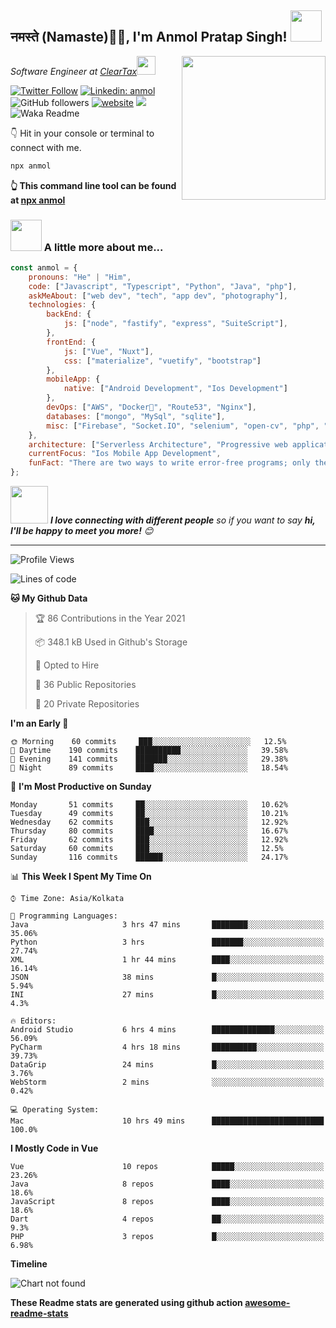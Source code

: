 <h2>नमस्ते (Namaste)🙏🏻, I'm Anmol Pratap Singh! <img src="https://media.giphy.com/media/12oufCB0MyZ1Go/giphy.gif" width="50"></h2>
<img align='right' src="https://media.giphy.com/media/M9gbBd9nbDrOTu1Mqx/giphy.gif" width="230">
<p><em>Software Engineer at <a href="http://www.cleartax.in">ClearTax</a><img src="https://media.giphy.com/media/WUlplcMpOCEmTGBtBW/giphy.gif" width="30"> 
</em></p>

[![Twitter Follow](https://img.shields.io/twitter/follow/misteranmol?label=Follow)](https://twitter.com/intent/follow?screen_name=misteranmol)
[![Linkedin: anmol](https://img.shields.io/badge/-anmol-blue?style=flat-square&logo=Linkedin&logoColor=white&link=https://www.linkedin.com/in/anmol-p-singh/)](https://www.linkedin.com/in/anmol-p-singh/)
![GitHub followers](https://img.shields.io/github/followers/anmol098?label=Follow&style=social)
[![website](https://img.shields.io/badge/Website-46a2f1.svg?&style=flat-square&logo=Google-Chrome&logoColor=white&link=https://anmolsingh.me/)](https://anmolsingh.me/)
![](https://visitor-badge.glitch.me/badge?page_id=anmol098.anmol098)
![Waka Readme](https://github.com/anmol098/anmol098/workflows/Waka%20Readme/badge.svg)

👇 Hit in your console or terminal to connect with me.

```bash
npx anmol
```
**👆 This command line tool can be found at [npx anmol](https://github.com/anmol098/npx_card)**

### <img src="https://media.giphy.com/media/VgCDAzcKvsR6OM0uWg/giphy.gif" width="50"> A little more about me...  

```javascript
const anmol = {
    pronouns: "He" | "Him",
    code: ["Javascript", "Typescript", "Python", "Java", "php"],
    askMeAbout: ["web dev", "tech", "app dev", "photography"],
    technologies: {
        backEnd: {
            js: ["node", "fastify", "express", "SuiteScript"],
        },
        frontEnd: {
            js: ["Vue", "Nuxt"],
            css: ["materialize", "vuetify", "bootstrap"]
        },
        mobileApp: {
            native: ["Android Development", "Ios Development"]
        },
        devOps: ["AWS", "Docker🐳", "Route53", "Nginx"],
        databases: ["mongo", "MySql", "sqlite"],
        misc: ["Firebase", "Socket.IO", "selenium", "open-cv", "php", "SuiteApp"]
    },
    architecture: ["Serverless Architecture", "Progressive web applications", "Single page applications"],
    currentFocus: "Ios Mobile App Development",
    funFact: "There are two ways to write error-free programs; only the third one works"
};
```

<img src="https://media.giphy.com/media/LnQjpWaON8nhr21vNW/giphy.gif" width="60"> <em><b>I love connecting with different people</b> so if you want to say <b>hi, I'll be happy to meet you more!</b> 😊</em>

---
<!--START_SECTION:waka-->
![Profile Views](http://img.shields.io/badge/Profile%20Views-764-blue)

![Lines of code](https://img.shields.io/badge/From%20Hello%20World%20I%27ve%20Written-1.3%20million%20lines%20of%20code-blue)

**🐱 My Github Data** 

> 🏆 86 Contributions in the Year 2021
 > 
> 📦 348.1 kB Used in Github's Storage 
 > 
> 💼 Opted to Hire
 > 
> 📜 36 Public Repositories 
 > 
> 🔑 20 Private Repositories  
 > 
**I'm an Early 🐤** 

```text
🌞 Morning    60 commits     ███░░░░░░░░░░░░░░░░░░░░░░   12.5% 
🌆 Daytime    190 commits    ██████████░░░░░░░░░░░░░░░   39.58% 
🌃 Evening    141 commits    ███████░░░░░░░░░░░░░░░░░░   29.38% 
🌙 Night      89 commits     ████░░░░░░░░░░░░░░░░░░░░░   18.54%

```
📅 **I'm Most Productive on Sunday** 

```text
Monday       51 commits     ██░░░░░░░░░░░░░░░░░░░░░░░   10.62% 
Tuesday      49 commits     ██░░░░░░░░░░░░░░░░░░░░░░░   10.21% 
Wednesday    62 commits     ███░░░░░░░░░░░░░░░░░░░░░░   12.92% 
Thursday     80 commits     ████░░░░░░░░░░░░░░░░░░░░░   16.67% 
Friday       62 commits     ███░░░░░░░░░░░░░░░░░░░░░░   12.92% 
Saturday     60 commits     ███░░░░░░░░░░░░░░░░░░░░░░   12.5% 
Sunday       116 commits    ██████░░░░░░░░░░░░░░░░░░░   24.17%

```


📊 **This Week I Spent My Time On** 

```text
⌚︎ Time Zone: Asia/Kolkata

💬 Programming Languages: 
Java                     3 hrs 47 mins       ████████░░░░░░░░░░░░░░░░░   35.06% 
Python                   3 hrs               ███████░░░░░░░░░░░░░░░░░░   27.74% 
XML                      1 hr 44 mins        ████░░░░░░░░░░░░░░░░░░░░░   16.14% 
JSON                     38 mins             █░░░░░░░░░░░░░░░░░░░░░░░░   5.94% 
INI                      27 mins             █░░░░░░░░░░░░░░░░░░░░░░░░   4.3%

🔥 Editors: 
Android Studio           6 hrs 4 mins        ██████████████░░░░░░░░░░░   56.09% 
PyCharm                  4 hrs 18 mins       ██████████░░░░░░░░░░░░░░░   39.73% 
DataGrip                 24 mins             █░░░░░░░░░░░░░░░░░░░░░░░░   3.76% 
WebStorm                 2 mins              ░░░░░░░░░░░░░░░░░░░░░░░░░   0.42%

💻 Operating System: 
Mac                      10 hrs 49 mins      █████████████████████████   100.0%

```

**I Mostly Code in Vue** 

```text
Vue                      10 repos            █████░░░░░░░░░░░░░░░░░░░░   23.26% 
Java                     8 repos             ████░░░░░░░░░░░░░░░░░░░░░   18.6% 
JavaScript               8 repos             ████░░░░░░░░░░░░░░░░░░░░░   18.6% 
Dart                     4 repos             ██░░░░░░░░░░░░░░░░░░░░░░░   9.3% 
PHP                      3 repos             █░░░░░░░░░░░░░░░░░░░░░░░░   6.98%

```


**Timeline**

![Chart not found](https://raw.githubusercontent.com/anmol098/anmol098/master/charts/bar_graph.png) 


<!--END_SECTION:waka-->

**These Readme stats are generated using github action [awesome-readme-stats](https://github.com/anmol098/waka-readme-stats)**
